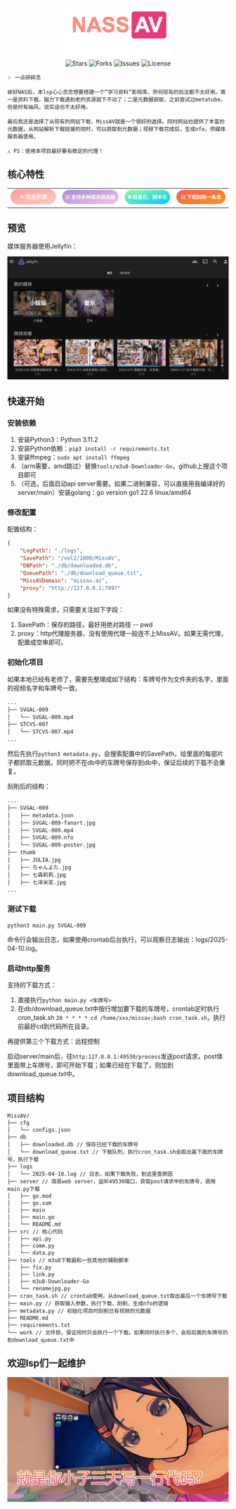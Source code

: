 <div align="center">
<img style="max-width:50%;" src="pic/logo.png" alt="NASSAV" />
<br>
  <img style="max-width:50%;" src="pic/subtitle.svg" alt="你的NAS伴侣~" />
</div>

<div align="center">
  <img src="https://img.shields.io/github/stars/Satoing/NASSAV?style=for-the-badge&color=FF69B4" alt="Stars">
  <img src="https://img.shields.io/github/forks/Satoing/NASSAV?style=for-the-badge&color=FF69B4" alt="Forks">
  <img src="https://img.shields.io/github/issues/Satoing/NASSAV?style=for-the-badge&color=FF69B4" alt="Issues">
  <img src="https://img.shields.io/github/license/Satoing/NASSAV?style=for-the-badge&color=FF69B4" alt="License">
</div>

```text
✨ 一点碎碎念

装好NAS后，本lsp心心念念想要搭建一个”学习资料“影视库，奈何现有的玩法都不太好用。第一是资料下载，磁力下载遇到老的资源就下不动了；二是元数据获取，之前尝试过metatube，但是时有抽风，说实话也不太好用。

最后我还是选择了从现有的网站下载，MissAV就是一个很好的选择。同时网站也提供了丰富的元数据，从网站解析下载链接的同时，可以获取到元数据；视频下载完成后，生成nfo，供媒体服务器使用。

⚠ PS：使用本项目最好要有稳定的代理！
```


## 核心特性

<table><tr>
  <td><img src="pic/feature1.svg" width="130"></td>
  <td><img src="pic/feature2.svg" width="160"></td>
  <td><img src="pic/feature3.svg" width="130"></td>
  <td><img src="pic/feature4.svg" width="140"></td>
</tr></table>

## 预览

媒体服务器使用Jellyfin：

![](pic/1.png)

## 快速开始

### 安装依赖
1. 安装Python3：Python 3.11.2
2. 安装Python依赖：`pip3 install -r requirements.txt`
3. 安装ffmpeg：`sudo apt install ffmpeg`
4. （arm需要，amd跳过）替换`tools/m3u8-Downloader-Go`，github上搜这个项目即可
5. （可选，后面启动api server需要。如果二进制兼容，可以直接用我编译好的server/main）安装golang：go version go1.22.6 linux/amd64

### 修改配置

配置结构：
```json
{
    "LogPath": "./logs",
    "SavePath": "/vol2/1000/MissAV",
    "DBPath": "./db/downloaded.db",
    "QueuePath": "./db/download_queue.txt",
    "MissAVDomain": "missav.ai",
    "proxy": "http://127.0.0.1:7897"
}
```
如果没有特殊需求，只需要关注如下字段：
1. SavePath：保存的路径，最好用绝对路径 -- pwd
2. proxy：http代理服务器，没有使用代理一般连不上MissAV。如果无需代理，配置成空串即可。

### 初始化项目

如果本地已经有老师了，需要先整理成如下结构：车牌号作为文件夹的名字，里面的视频名字和车牌号一致。

```bash
...
├── SVGAL-009
│   └── SVGAL-009.mp4
├── STCVS-007
│   └── STCVS-007.mp4
...
```
然后先执行`python3 metadata.py`，会搜索配置中的SavePath，给里面的每部片子都抓取元数据。同时把不在db中的车牌号保存到db中，保证后续的下载不会重复。

刮削后的结构：
```bash
...
├── SVGAL-009
│   ├── metadata.json
│   ├── SVGAL-009-fanart.jpg
│   ├── SVGAL-009.mp4
│   ├── SVGAL-009.nfo
│   └── SVGAL-009-poster.jpg
├── thumb
│   ├── JULIA.jpg
│   ├── ちゃんよた.jpg
│   ├── 七森莉莉.jpg
│   ├── 七泽米亚.jpg
...
```

### 测试下载

`python3 main.py SVGAL-009`

命令行会输出日志，如果使用crontab后台执行，可以观察日志输出：logs/2025-04-10.log。

### 启动http服务

支持的下载方式：
1. 直接执行`python main.py <车牌号>`
2. 在db/download_queue.txt中按行增加要下载的车牌号，crontab定时执行cron_task.sh `20 * * * * cd /home/xxx/missav;bash cron_task.sh`，执行前最好cd到代码所在目录。

再提供第三个下载方式：远程控制

启动server/main后，往`http:127.0.0.1:49530/process`发送post请求，post体里面带上车牌号，即可开始下载；如果已经在下载了，则加到download_queue.txt中。

## 项目结构
```
MissAV/
├── cfg
│   └── configs.json
├── db
│   ├── downloaded.db // 保存已经下载的车牌号
│   └── download_queue.txt // 下载队列，执行cron_task.sh会取出最下面的车牌号，执行下载
├── logs
│   └── 2025-04-10.log // 日志，如果下载失败，到这里查原因
├── server // 简易web server，监听49530端口，获取post请求中的车牌号，调用main.py下载
│   ├── go.mod
│   ├── go.sum
│   ├── main
│   ├── main.go
│   └── README.md
├── src // 核心代码
│   ├── api.py
│   ├── comm.py
│   └── data.py
├── tools // m3u8下载器和一些其他的辅助脚本
│   ├── fix.py
│   ├── link.py
│   ├── m3u8-Downloader-Go
│   └── renamejpg.py
├── cron_task.sh // crontab使用，从download_queue.txt取出最后一个车牌号下载
├── main.py // 获取输入参数，执行下载、刮削、生成nfo的逻辑
├── metadata.py // 初始化项目时刮削已有视频的元数据
├── README.md
├── requirements.txt
└── work // 文件锁，保证同时只会执行一个下载。如果同时执行多个，会将后面的车牌号扔到download_queue.txt中
```

## 欢迎lsp们一起维护
![](pic/IMG_5150.JPG)